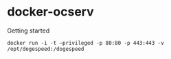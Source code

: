 # docker-ocserv


Getting started  

`docker run -i -t —privileged -p 80:80 -p 443:443 -v /opt/dogespeed:/dogespeed`
